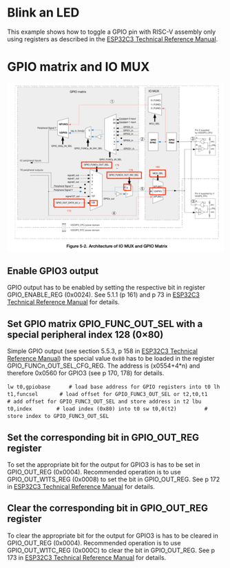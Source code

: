 # Blink an LED 

This example shows how to toggle a GPIO pin with RISC-V assembly only using registers as described in the [ESP32­C3
Technical Reference Manual](https://www.espressif.com/sites/default/files/documentation/esp32-c3_technical_reference_manual_en.pdf).

# GPIO matrix and IO MUX
![Diagram](GPIO_diagram.png)

## Enable GPIO3 output
GPIO output has to be enabled by setting the respective bit in register GPIO_ENABLE_REG (0x0024). See 5.1.1 (p 161) and p 73 in
[ESP32­C3 Technical Reference Manual](https://www.espressif.com/sites/default/files/documentation/esp32-c3_technical_reference_manual_en.pdf)
for details.

## Set GPIO matrix GPIO_FUNC_OUT_SEL with a special peripheral index 128 (0×80)
Simple GPIO output (see section 5.5.3, p 158 in 
[ESP32­C3 Technical Reference Manual](https://www.espressif.com/sites/default/files/documentation/esp32-c3_technical_reference_manual_en.pdf))
the special value `0x80` has to be loaded in the register GPIO_FUNCn_OUT_SEL_CFG_REG. 
The address is (x0554+4*n) and therefore 0x0560 for GPIO3 (see p 170, 178) for details. 

`
lw t0,gpiobase		# load base address for GPIO registers into t0
lh t1,funcsel		# load offset for GPIO_FUNC3_OUT_SEL
or t2,t0,t1			# add offset for GPIO_FUNC3_OUT_SEL and store address in t2
lbu t0,index		# load index (0x80) into t0
sw t0,0(t2) 		# store index to GPIO_FUNC3_OUT_SEL
`

## Set the corresponding bit in GPIO_OUT_REG register 
To set the appropriate bit for the output for GPIO3 is has to be set in GPIO_OUT_REG (0x0004).
Recommended operation is to use GPIO_OUT_W1TS_REG (0x0008) to set the bit in GPIO_OUT_REG. See p 172 in 
[ESP32­C3 Technical Reference Manual](https://www.espressif.com/sites/default/files/documentation/esp32-c3_technical_reference_manual_en.pdf)
for details.


## Clear the corresponding bit in GPIO_OUT_REG register
To clear the appropriate bit for the output for GPIO3 is has to be cleared in GPIO_OUT_REG (0x0004).
Recommended operation is to use GPIO_OUT_W1TC_REG (0x000C) to clear the bit in GPIO_OUT_REG. See p 173 in 
[ESP32­C3 Technical Reference Manual](https://www.espressif.com/sites/default/files/documentation/esp32-c3_technical_reference_manual_en.pdf)
for details.

